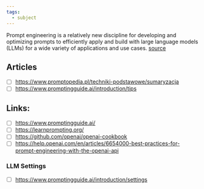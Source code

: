 ```yaml
---
tags:
  - subject
---
```


Prompt engineering is a relatively new discipline for developing and optimizing prompts to efficiently apply and build with large language models (LLMs) for a wide variety of applications and use cases.
[source](https://www.promptingguide.ai/introduction)


## Articles
- [ ] https://www.promptopedia.pl/techniki-podstawowe/sumaryzacja
- [ ] https://www.promptingguide.ai/introduction/tips

## Links:
- [ ] https://www.promptingguide.ai/
- [ ] https://learnprompting.org/
- [ ] https://github.com/openai/openai-cookbook
- [ ] https://help.openai.com/en/articles/6654000-best-practices-for-prompt-engineering-with-the-openai-api
### LLM Settings
- [ ] https://www.promptingguide.ai/introduction/settings